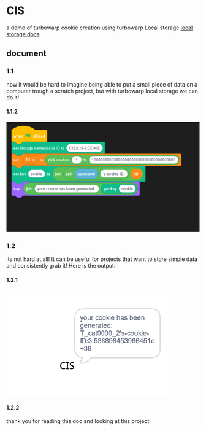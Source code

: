 # CIS
a demo of turbowarp cookie creation using turbowarp Local storage [local storage docs](https://extensions.turbowarp.org/local-storage)
## document
### 1.1
now it would be hard to imagine being able to put a small piece of data on a computer trough a scratch project, but with turbowarp local storage we can do it!
#### 1.1.2
![image1](https://github.com/Alter-Net-codes/CIS/blob/main/images/Screenshot-2024-10-11-082752.png) 
### 1.2
its not hard at all! It can be useful for projects that want to store simple data and consistently grab it! Here is the output:
#### 1.2.1
![image1](https://github.com/Alter-Net-codes/CIS/blob/main/images/Screenshot-2024-10-11-082802.png) 
#### 1.2.2
thank you for reading this doc and looking at this project!
